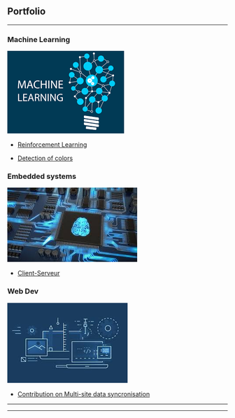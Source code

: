 ## Portfolio

---

### Machine Learning
<img src="images/machine.png?raw=true"/>

- [Reinforcement Learning](https://github.com/Ardouz11/Reinforcement_learning)

- [Detection of colors ](https://github.com/Ardouz11/detection_color)



### Embedded systems
<img src="images/embedded.jpeg?raw=true"/>

- [Client-Serveur](https://github.com/Ardouz11/Client-Serveur)

### Web Dev
<img src="images/web.jpeg?raw=true"/>

- [Contribution on Multi-site data syncronisation ](https://github.com/oksyassine/YARLOMIA)

---




---

<!-- Remove above link if you don't want to attibute -->
